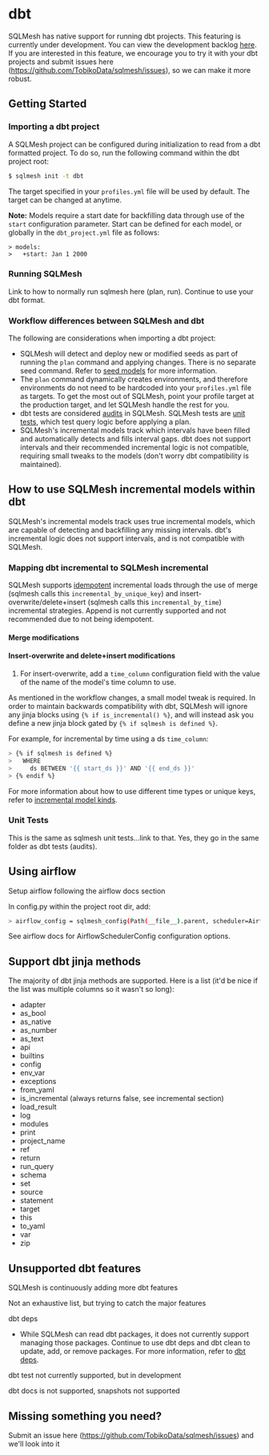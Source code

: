# dbt

SQLMesh has native support for running dbt projects. This featuring is currently under development. You can view the development backlog [here](https://github.com/orgs/TobikoData/projects/1/views/3). If you are interested in this feature, we encourage you to try it with your dbt projects and submit issues here (https://github.com/TobikoData/sqlmesh/issues), so we can make it more robust.

## Getting Started
### Importing a dbt project

A SQLMesh project can be configured during initialization to read from a dbt formatted project. To do so, run the following command within the dbt project root:

```bash
$ sqlmesh init -t dbt
```

The target specified in your `profiles.yml` file will be used by default. The target can be changed at anytime.

**Note:** Models require a start date for backfilling data through use of the `start` configuration parameter. Start can be defined for each model, or globally in the `dbt_project.yml` file as follows:

```
> models:
>   +start: Jan 1 2000
```

### Running SQLMesh

Link to how to normally run sqlmesh here (plan, run). Continue to use your dbt format.

### Workflow differences between SQLMesh and dbt

The following are considerations when importing a dbt project:

* SQLMesh will detect and deploy new or modified seeds as part of running the `plan` command and applying changes. There is no separate seed command. Refer to [seed models](/concepts/models/seed_models) for more information.
* The `plan` command dynamically creates environments, and therefore environments do not need to be hardcoded into your `profiles.yml` file as targets. To get the most out of SQLMesh, point your profile target at the production target, and let SQLMesh handle the rest for you.
* dbt tests are considered [audits](/concepts/audits) in SQLMesh. SQLMesh tests are [unit tests](/concepts/tests), which test query logic before applying a plan.
* SQLMesh's incremental models track which intervals have been filled and automatically detects and fills interval gaps. dbt does not support intervals and their recommended incremental logic is not compatible, requiring small tweaks to the models (don't worry dbt compatibility is maintained).

## How to use SQLMesh incremental models within dbt

SQLMesh's incremental models track uses true incremental models, which are capable of detecting and backfilling any missing intervals. dbt's incremental logic does not support intervals, and is not compatible with SQLMesh.

### Mapping dbt incremental to SQLMesh incremental
SQLMesh supports [idempotent](/concepts/glossary#idempotency) incremental loads through the use of merge (sqlmesh calls this `incremental_by_unique_key`) and insert-overwrite/delete+insert (sqlmesh calls this `incremental_by_time`) incremental strategies. Append is not currently supported and not recommended due to not being idempotent.



#### Merge modifications



#### Insert-overwrite and delete+insert modifications
1. For insert-overwrite, add a `time_column` configuration field with the value of the name of the model's time column to use. 

As mentioned in the workflow changes, a small model tweak is required. In order to maintain backwards compatibility with dbt, SQLMesh will ignore any jinja blocks using `{% if is_incremental() %}`, and will instead ask you define a new jinja block gated by `{% if sqlmesh is defined %}`. 

For example, for incremental by time using a ds `time_column`:

```bash
> {% if sqlmesh is defined %}
>   WHERE
>     ds BETWEEN '{{ start_ds }}' AND '{{ end_ds }}'
> {% endif %}
```

For more information about how to use different time types or unique keys, refer to [incremental model kinds](/concepts/models/model_kinds).

### Unit Tests
This is the same as sqlmesh unit tests...link to that. Yes, they go in the same folder as dbt tests (audits).

## Using airflow
Setup airflow following the airflow docs section

In config.py within the project root dir, add:

```bash
> airflow_config = sqlmesh_config(Path(__file__).parent, scheduler=AirflowSchedulerConfig())
```

See airflow docs for AirflowSchedulerConfig configuration options.


## Support dbt jinja methods

The majority of dbt jinja methods are supported. Here is a list (it'd be nice if the list was multiple columns so it wasn't so long):

- adapter
- as_bool
- as_native
- as_number
- as_text
- api
- builtins
- config
- env_var
- exceptions
- from_yaml
- is_incremental (always returns false, see incremental section)
- load_result
- log
- modules
- print
- project_name
- ref
- return
- run_query
- schema
- set
- source
- statement
- target
- this
- to_yaml
- var
- zip

## Unsupported dbt features

SQLMesh is continuously adding more dbt features

Not an exhaustive list, but trying to catch the major features

dbt deps 
- While SQLMesh can read dbt packages, it does not currently support managing those packages. Continue to use dbt deps and dbt clean to update, add, or remove packages. For more information, refer to [dbt deps](https://docs.getdbt.com/reference/commands/deps).

dbt test not currently supported, but in development

dbt docs is not supported, snapshots not supported

## Missing something you need?

Submit an issue here (https://github.com/TobikoData/sqlmesh/issues) and we'll look into it

